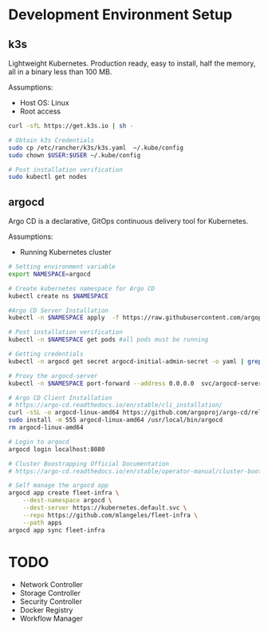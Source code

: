 # Development Environment Setup
## k3s

Lightweight Kubernetes. Production ready, easy to install, half the memory, all in a binary less than 100 MB.

Assumptions:
- Host OS: Linux
- Root access

```bash
curl -sfL https://get.k3s.io | sh -

# Obtain k3s Credentials
sudo cp /etc/rancher/k3s/k3s.yaml  ~/.kube/config
sudo chown $USER:$USER ~/.kube/config

# Post installation verification
sudo kubectl get nodes 
```
## argocd

Argo CD is a declarative, GitOps continuous delivery tool for Kubernetes.

Assumptions:
- Running Kubernetes cluster

```bash
# Setting environment variable
export NAMESPACE=argocd

# Create kubernetes namespace for Argo CD
kubectl create ns $NAMESPACE

#Argo CD Server Installation
kubectl -n $NAMESPACE apply  -f https://raw.githubusercontent.com/argoproj/argo-cd/master/manifests/install.yaml

# Post installation verification
kubectl -n $NAMESPACE get pods #all pods must be running

# Getting credentials
kubectl -n argocd get secret argocd-initial-admin-secret -o yaml | grep -o 'password: .*' | sed -e s"/password\: //g" | base64 -d

# Proxy the argocd-server
kubectl -n $NAMESPACE port-forward --address 0.0.0.0  svc/argocd-server -n argocd 8080:443

# Argo CD Client Installation
# https://argo-cd.readthedocs.io/en/stable/cli_installation/
curl -sSL -o argocd-linux-amd64 https://github.com/argoproj/argo-cd/releases/latest/download/argocd-linux-amd64
sudo install -m 555 argocd-linux-amd64 /usr/local/bin/argocd
rm argocd-linux-amd64

# Login to argocd
argocd login localhost:8080

# Cluster Boostrapping Official Documentation
# https://argo-cd.readthedocs.io/en/stable/operator-manual/cluster-bootstrapping/

# Self manage the argocd app
argocd app create fleet-infra \
    --dest-namespace argocd \
    --dest-server https://kubernetes.default.svc \
    --repo https://github.com/mlangeles/fleet-infra \
    --path apps  
argocd app sync fleet-infra
```
# TODO
- Network Controller
- Storage Controller
- Security Controller
- Docker Registry
- Workflow Manager
